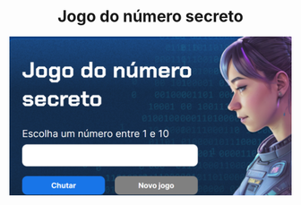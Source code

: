 <h1 align="center"> Jogo do número secreto </h1> 

<div align="center">
<img loading="lazy" width=640 src="https://github.com/BybyFog/jogo-do-numero-secreto/blob/main/img/Captura%20de%20tela%202024-03-01%20120716.png?raw=true" alt="imagem do jogo do número secreto"/>
</div>


